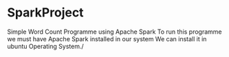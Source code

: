 # SparkProject
Simple Word Count Programme using Apache Spark 
To run this programme we must have Apache Spark installed in our system
We can install it in ubuntu Operating System./
